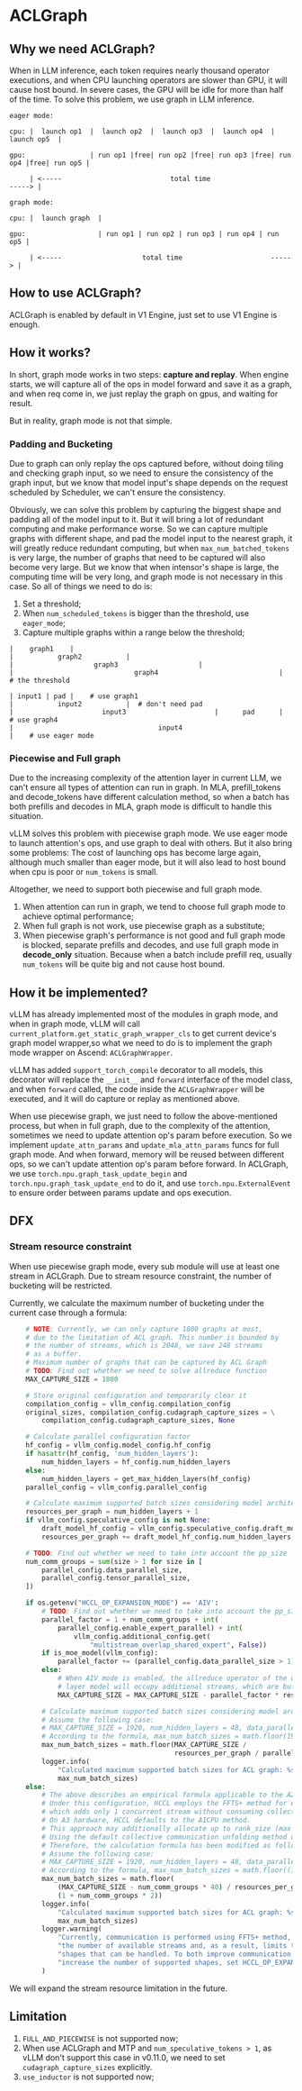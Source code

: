 # ACLGraph

## Why we need ACLGraph?

When in LLM inference, each token requires nearly thousand operator executions, and when CPU launching operators are slower than GPU, it will cause host bound. In severe cases, the GPU will be idle for more than half of the time. To solve this problem, we use graph in LLM inference.

```
eager mode:

cpu: |  launch op1  |  launch op2  |  launch op3  |  launch op4  |  launch op5  |

gpu:                | run op1 |free| run op2 |free| run op3 |free| run op4 |free| run op5 |

     | <-----                           total time                                 -----> |

graph mode:

cpu: |  launch graph  |

gpu:                  | run op1 | run op2 | run op3 | run op4 | run op5 |

     | <-----                    total time                      -----> |

```

## How to use ACLGraph?

ACLGraph is enabled by default in V1 Engine, just set to use V1 Engine is enough.

## How it works?

In short, graph mode works in two steps: **capture and replay**. When engine starts, we will capture all of the ops in model forward and save it as a graph, and when req come in, we just replay the graph on gpus, and waiting for result.

But in reality, graph mode is not that simple.

### Padding and Bucketing

Due to graph can only replay the ops captured before, without doing tiling and checking graph input, so we need to ensure the consistency of the graph input, but we know that model input's shape depends on the request scheduled by Scheduler, we can't ensure the consistency.

Obviously, we can solve this problem by capturing the biggest shape and padding all of the model input to it. But it will bring a lot of redundant computing and make performance worse. So we can capture multiple graphs with different shape, and pad the model input to the nearest graph, it will greatly reduce redundant computing, but when `max_num_batched_tokens` is very large, the number of graphs that need to be captured will also become very large. But we know that when intensor's shape is large, the computing time will be very long, and graph mode is not necessary in this case. So all of things we need to do is:
1. Set a threshold;
2. When `num_scheduled_tokens` is bigger than the threshold, use `eager_mode`;
3. Capture multiple graphs within a range below the threshold;

```
|    graph1    |
|           graph2           |
|                    graph3                    |
|                              graph4                              |    # the threshold

| input1 | pad |    # use graph1
|           input2           |  # don't need pad
|                      input3                      |      pad      |    # use graph4
|                                    input4                                    |    # use eager mode

```

### Piecewise and Full graph

Due to the increasing complexity of the attention layer in current LLM, we can't ensure all types of attention can run in graph. In MLA, prefill_tokens and decode_tokens have different calculation method, so when a batch has both prefills and decodes in MLA, graph mode is difficult to handle this situation.

vLLM solves this problem with piecewise graph mode. We use eager mode to launch attention's ops, and use graph to deal with others. But it also bring some problems: The cost of launching ops has become large again, although much smaller than eager mode, but it will also lead to host bound when cpu is poor or `num_tokens` is small.

Altogether, we need to support both piecewise and full graph mode.

1. When attention can run in graph, we tend to choose full graph mode to achieve optimal performance;
2. When full graph is not work, use piecewise graph as a substitute;
3. When piecewise graph's performance is not good and full graph mode is blocked, separate prefills and decodes, and use full graph mode in **decode_only** situation. Because when a batch include prefill req, usually `num_tokens` will be quite big and not cause host bound.

## How it be implemented?

vLLM has already implemented most of the modules in graph mode, and when in graph mode, vLLM will call `current_platform.get_static_graph_wrapper_cls` to get current device's graph model wrapper,so what we need to do is to implement the graph mode wrapper on Ascend: `ACLGraphWrapper`.

vLLM has added `support_torch_compile` decorator to all models, this decorator will replace the `__init__` and `forward` interface of the model class, and when `forward` called, the code inside the `ACLGraphWrapper` will be executed, and it will do capture or replay as mentioned above.

When use piecewise graph, we just need to follow the above-mentioned process, but when in full graph, due to the complexity of the attention, sometimes we need to update attention op's param before execution. So we implement `update_attn_params` and `update_mla_attn_params` funcs for full graph mode. And when forward, memory will be reused between different ops, so we can't update attention op's param before forward. In ACLGraph, we use `torch.npu.graph_task_update_begin` and `torch.npu.graph_task_update_end` to do it, and use `torch.npu.ExternalEvent` to ensure order between params update and ops execution.

## DFX

### Stream resource constraint

When use piecewise graph mode, every sub module will use at least one stream in ACLGraph. Due to stream resource constraint, the number of bucketing will be restricted.

Currently, we calculate the maximum number of bucketing under the current case through a formula:

```python
    # NOTE: Currently, we can only capture 1800 graphs at most,
    # due to the limitation of ACL graph. This number is bounded by
    # the number of streams, which is 2048, we save 248 streams
    # as a buffer.
    # Maximum number of graphs that can be captured by ACL Graph
    # TODO: Find out whether we need to solve allreduce function
    MAX_CAPTURE_SIZE = 1800

    # Store original configuration and temporarily clear it
    compilation_config = vllm_config.compilation_config
    original_sizes, compilation_config.cudagraph_capture_sizes = \
        compilation_config.cudagraph_capture_sizes, None

    # Calculate parallel configuration factor
    hf_config = vllm_config.model_config.hf_config
    if hasattr(hf_config, 'num_hidden_layers'):
        num_hidden_layers = hf_config.num_hidden_layers
    else:
        num_hidden_layers = get_max_hidden_layers(hf_config)
    parallel_config = vllm_config.parallel_config

    # Calculate maximum supported batch sizes considering model architecture
    resources_per_graph = num_hidden_layers + 1
    if vllm_config.speculative_config is not None:
        draft_model_hf_config = vllm_config.speculative_config.draft_model_config.hf_config
        resources_per_graph += draft_model_hf_config.num_hidden_layers + 1

    # TODO: Find out whether we need to take into account the pp_size
    num_comm_groups = sum(size > 1 for size in [
        parallel_config.data_parallel_size,
        parallel_config.tensor_parallel_size,
    ])

    if os.getenv("HCCL_OP_EXPANSION_MODE") == 'AIV':
        # TODO: Find out whether we need to take into account the pp_size
        parallel_factor = 1 + num_comm_groups + int(
            parallel_config.enable_expert_parallel) + int(
                vllm_config.additional_config.get(
                    "multistream_overlap_shared_expert", False))
        if is_moe_model(vllm_config):
            parallel_factor += (parallel_config.data_parallel_size > 1)
        else:
            # When AIV mode is enabled, the allreduce operator of the dense
            # layer model will occupy additional streams, which are buffered here.
            MAX_CAPTURE_SIZE = MAX_CAPTURE_SIZE - parallel_factor * resources_per_graph

        # Calculate maximum supported batch sizes considering model architecture on the A2 Hardware Device
        # Assume the following case:
        # MAX_CAPTURE_SIZE = 1920, num_hidden_layers = 48, data_parallel_size is 1, tensor_parallel_size is 4,
        # According to the formula, max_num_batch_sizes = math.floor(1920 / (48 + 1) / 2) = 19
        max_num_batch_sizes = math.floor(MAX_CAPTURE_SIZE /
                                         resources_per_graph / parallel_factor)
        logger.info(
            "Calculated maximum supported batch sizes for ACL graph: %s",
            max_num_batch_sizes)
    else:
        # The above describes an empirical formula applicable to the A2 hardware.
        # Under this configuration, HCCL employs the FFTS+ method for execution unfolding,
        # which adds only 1 concurrent stream without consuming collective communication execution unfolding streams.
        # On A3 hardware, HCCL defaults to the AICPU method.
        # This approach may additionally allocate up to rank_size (max 16) - 1 streams per collective communication domain on the device (worst case).
        # Using the default collective communication unfolding method on A3 will lead to a significant reduction in the maximum supported sizes.
        # Therefore, the calculation formula has been modified as follows:
        # Assume the following case:
        # MAX_CAPTURE_SIZE = 1920, num_hidden_layers = 48, data_parallel_size is 1, tensor_parallel_size is 4,
        # According to the formula, max_num_batch_sizes = math.floor((1920 - 1 * 40) / (48 + 1) / (1 + 1 * 2)) = 12
        max_num_batch_sizes = math.floor(
            (MAX_CAPTURE_SIZE - num_comm_groups * 40) / resources_per_graph /
            (1 + num_comm_groups * 2))
        logger.info(
            "Calculated maximum supported batch sizes for ACL graph: %s",
            max_num_batch_sizes)
        logger.warning(
            "Currently, communication is performed using FFTS+ method, which reduces "
            "the number of available streams and, as a result, limits the range of runtime "
            "shapes that can be handled. To both improve communication performance and "
            "increase the number of supported shapes, set HCCL_OP_EXPANSION_MODE=AIV."
        )
```

We will expand the stream resource limitation in the future.

## Limitation

1. `FULL_AND_PIECEWISE` is not supported now;
2. When use ACLGraph and MTP and `num_speculative_tokens > 1`, as vLLM don't support this case in v0.11.0, we need to set `cudagraph_capture_sizes` explicitly.
3. `use_inductor` is not supported now;
